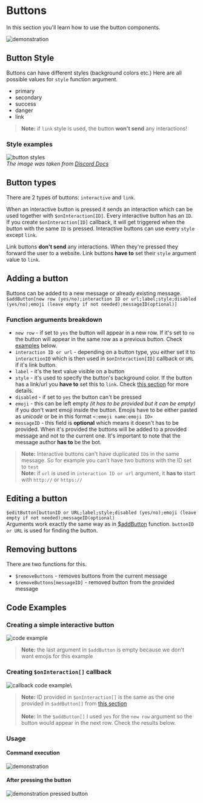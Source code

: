 # Buttons
In this section you'll learn how to use the button components.

![demonstration](https://user-images.githubusercontent.com/16838075/120199057-18c2de00-c223-11eb-9198-997227082a76.png)

## Button Style
Buttons can have different styles (background colors etc.)
Here are all possible values for `style` function argument.
- primary
- secondary
- success
- danger
- link

>**Note:** if `link` style is used, the button **won't send** any interactions!

### Style examples
![button styles](https://user-images.githubusercontent.com/16838075/120202615-19f60a00-c227-11eb-8e8e-5cd3c38f6c1b.png)\
*The image was taken from [Discord Docs](https://discord.com/developers/docs/interactions/message-components#buttons-button-styles)*

## Button types
There are 2 types of buttons: `interactive` and `link`.

When an interactive button is pressed it sends an interaction which can be used together with `$onInteraction[ID]`.
Every interactive button has an `ID`. If you create `$onInteraction[ID]` callback, it will get triggered when the button with the same `ID` is pressed.
Interactive buttons can use every `style` except `link`.

Link buttons **don't send** any interactions. When they're pressed they forward the user to a website.
Link buttons **have to** set their `style` argument value to `link`.


## Adding a button
Buttons can be added to a new message or already existing message.\
`$addButton[new row (yes/no);interaction ID or url;label;style;disabled (yes/no);emoji (leave empty if not needed);messageID(optional)]`

### Function arguments breakdown
- `new row` - if set to `yes` the button will appear in a new row. If it's set to `no` the button will appear in the same row as a previous button. Check [examples](#code-examples) below.
- `interaction ID or url` - depending on a button type, you either set it to `interactionID` which is then used in `$onInteraction[ID]` callback or `URL` if it's link button.
- `label` - it's the text value visible on a button
- `style` - it's used to specify the button's background color. If the button has a link/url you **have to** set this to `link`. Check [this section](#button-style) for more details.
- `disabled` - if set to `yes` the button can't be pressed
- `emoji` - this can be left empty *(it has to be provided but it can be empty)* if you don't want emoji inside the button. Emojis have to be either pasted as *unicode* or be in this format `<:emoji name:emoji ID>`
- `messageID` - this field is **optional** which means it doesn't has to be provided. When it's provided the buttons will be added to a provided message and not to the current one. It's important to note that the message author **has to** be the bot.

>**Note:** Interactive buttons can't have duplicated `ID`s in the same message. So for example you can't have two buttons with the ID set to `test`\
>**Note:** if `url` is used in `interaction ID or url` argument, it **has to** start with `http://` or `https://`

## Editing a button
`$editButton[buttonID or URL;label;style;disabled (yes/no);emoji (leave empty if not needed);messageID(optional)`\
Arguments work exactly the same way as in [$addButton](#adding-a-button) function. `buttonID or URL` is used for finding the button.

## Removing buttons
There are two functions for this.
- `$removeButtons` - removes buttons from the current message
- `$removeButtons[messageID]` - removed button from the provided message

## Code Examples
### Creating a simple interactive button
![code example](https://user-images.githubusercontent.com/16838075/120206814-f08bad00-c22b-11eb-872c-57dfa7243524.png)

>**Note:** the last argument in `$addButton` is empty because we don't want emojis for this example

### Creating `$onInteraction[]` callback
![callback code example](https://user-images.githubusercontent.com/16838075/120206913-1022d580-c22c-11eb-9656-8bc9e7476f51.png)\
> **Note:** ID provided in `$onInteraction[]` is the same as the one provided in `$addButton[]` from [this section](#creating-a-simple-interactive-button)\
\
> **Note:** In the `$addButton[]` I used `yes` for the `new row` argument so the button would appear in the next row. Check the results below.

### Usage
#### Command execution
![demonstration](https://user-images.githubusercontent.com/16838075/120199057-18c2de00-c223-11eb-9198-997227082a76.png)
#### After pressing the button
![demonstration pressed button](https://user-images.githubusercontent.com/16838075/120207246-7d366b00-c22c-11eb-8d04-9cf569ced8ae.png)



